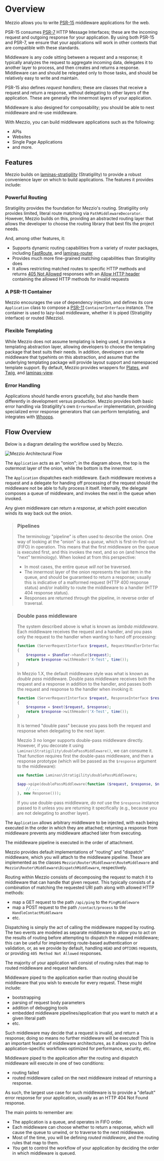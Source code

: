 # Overview

Mezzio allows you to write [PSR-15](http://www.php-fig.org/psr/psr-15/)
middleware applications for the web.

PSR-15 consumes [PSR-7](http://www.php-fig.org/psr/psr-7/) HTTP Message
Interfaces; these are the incoming request and outgoing response for your
application. By using both PSR-15 and PSR-7, we ensure that your applications
will work in other contexts that are compatible with these standards.

Middleware is any code sitting between a request and a response; it typically
analyzes the request to aggregate incoming data, delegates it to another layer
to process, and then creates and returns a response. Middleware can and should
be relegated only to those tasks, and should be relatively easy to write and
maintain.

PSR-15 also defines _request handlers_; these are classes that receive a
request and return a response, without delegating to other layers of the
application. These are generally the innermost layers of your application.

Middleware is also designed for composability; you should be able to nest
middleware and re-use middleware.

With Mezzio, you can build middleware applications such as the following:

- APIs
- Websites
- Single Page Applications
- and more.

## Features

Mezzio builds on [laminas-stratigility](https://docs.laminas.dev/laminas-stratigility/) (Stratigility) to provide a robust convenience layer on which to build applications.
The features it provides include:

### Powerful Routing

Stratigility provides the foundation for Mezzio's routing. 
Stratigility only provides limited, literal route matching via `PathMiddlewareDecorator`.
However, Mezzio builds on this, providing an abstracted routing layer that allows the developer to choose the routing library that best fits the project needs.

And, among other features, it:

- Supports dynamic routing capabilities from a variety of router packages, including [FastRoute][fastroute-url], and [laminas-router][laminas-router-url]
- Provides much more fine-grained matching capabilities than Stratigility does
- It allows restricting matched routes to specific HTTP methods and returns [405 Not Allowed][405-not-allowed-url] responses with an [Allow HTTP header][allow-http-header-url] containing the allowed HTTP methods for invalid requests

### A PSR-11 Container

Mezzio encourages the use of dependency injection, and defines its core `Application` class to compose a [PSR-11][psr11-url] `ContainerInterface` instance.
The container is used to lazy-load middleware, whether it is piped (Stratigility interface) or routed (Mezzio).

### Flexible Templating

While Mezzio does not assume templating is being used, it provides a templating abstraction layer, allowing developers to choose the templating package that best suits their needs.
In addition, developers can write middleware that typehints on this abstraction, and assume that the underlying templating package will provide layout support and namespaced template support.
By default, Mezzio provides wrappers for [Plates][plates-url], and [Twig][twig-url], and [laminas-view][laminas-view-url].

### Error Handling

Applications should handle errors gracefully, but also handle them differently in development versus production.
Mezzio provides both basic error handling via Stratigility's own `ErrorHandler` implementation, providing specialized error response generators that can perform templating, and integrates with [Whoops][whoops-url].

## Flow Overview

Below is a diagram detailing the workflow used by Mezzio.

![Mezzio Architectural Flow](../../images/architecture.png)

The `Application` acts as an "onion"; in the diagram above, the top is the
outermost layer of the onion, while the bottom is the innermost.

The `Application` dispatches each middleware. Each middleware receives a request
and a delegate for handing off processing of the request should the middleware
not be able to fully process it itself. Internally, the delegate composes a
queue of middleware, and invokes the next in the queue when invoked.

Any given middleware can return a _response_, at which point execution winds
its way back out the onion.

> ### Pipelines
>
> The terminology "pipeline" is often used to describe the onion. One way of
> looking at the "onion" is as a _queue_, which is first-in-first-out (FIFO) in
> operation. This means that the first middleware on the queue is executed first,
> and this invokes the next, and so on (and hence the "next" terminology). When
> looked at from this perspective:
>
> - In most cases, the entire queue _will not_ be traversed.
> - The innermost layer of the onion represents the last item in the queue, and
>   should be guaranteed to return a response; usually this is indicative of
>   a malformed request (HTTP 400 response status) and/or inability to route
>   the middleware to a handler (HTTP 404 response status).
> - Responses are returned _through_ the pipeline, in reverse order of
>   traversal.

> ### Double pass middleware
>
> The system described above is what is known as _lambda middleware_. Each
> middleware receives the request and a handler, and you pass only the
> request to the handler when wanting to hand off processing:
>
> ```php
> function (ServerRequestInterface $request, RequestHandlerInterface $handler)
> {
>     $response = $handler->handle($request);
>     return $response->withHeader('X-Test', time());
> }
> ```
>
> In Mezzio 1.X, the default middleware style was what is known as _double
> pass_ middleware. Double pass middleware receives both the request and a
> response in addition to the handler, and passes both the request and response
> to the handler when invoking it:
>
> ```php
> function (ServerRequestInterface $request, ResponseInterface $response, callable $next)
> {
>     $response = $next($request, $response);
>     return $response->withHeader('X-Test', time());
> }
> ```
>
> It is termed "double pass" because you pass both the request and response when
> delegating to the next layer.
>
> Mezzio 3 no longer supports double-pass middleware directly. However, if
> you decorate it using `Laminas\Stratigility\doublePassMiddleware()`, we can
> consume it. That function requires first the double-pass middleware, and then
> a response prototype (which will be passed as the `$response` argument to the
> middleware):
>
> ```php
> use function Laminas\Stratigility\doublePassMiddleware;
>
> $app->pipe(doublePassMiddleware(function ($request, $response, $next) {
>     // ...
> }, new Response()));
> ```
>
> If you use double-pass middleware, _do not_ use the `$response` instance
> passed to it unless you are returning it specifically (e.g., because you are not
> delegating to another layer).

The `Application` allows arbitrary middleware to be injected, with each being
executed in the order in which they are attached; returning a response from
middleware prevents any middleware attached later from executing.

The middleware pipeline is executed in the order of attachment.

Mezzio provides default implementations of "routing" and "dispatch"
middleware, which you will attach to the middleware pipeline.  These are
implemented as the classes `Mezzio\Router\Middleware\RouteMiddleware`
and `Mezzio\Router\Middleware\DispatchMiddleware`, respectively.

Routing within Mezzio consists of decomposing the request to match it to
middleware that can handle that given request. This typically consists of a
combination of matching the requested URI path along with allowed HTTP methods:

- map a GET request to the path `/api/ping` to the `PingMiddleware`
- map a POST request to the path `/contact/process` to the `HandleContactMiddleware`
- etc.

Dispatching is simply the act of calling the middleware mapped by routing. The
two events are modeled as separate middleware to allow you to act on the results
of routing before attempting to dispatch the mapped middleware; this can be
useful for implementing route-based authentication or validation, or, as we
provide by default, handling `HEAD` and `OPTIONS` requests, or providing `405
Method Not Allowed` responses.

The majority of your application will consist of routing rules that map to
routed middleware and request handlers.

Middleware piped to the application earlier than routing should be middleware
that you wish to execute for every request. These might include:

- bootstrapping
- parsing of request body parameters
- addition of debugging tools
- embedded middleware pipelines/application that you want to match at a given
  literal path
- etc.

Such middleware may decide that a request is invalid, and return a response;
doing so means no further middleware will be executed! This is an important
feature of middleware architectures, as it allows you to define
application-specific workflows optimized for performance, security, etc.

Middleware piped to the application after the routing and dispatch middleware
will execute in one of two conditions:

- routing failed
- routed middleware called on the next middleware instead of returning a response.

As such, the largest use case for such middleware is to provide a "default"
error response for your application, usually as an HTTP 404 Not Found response.

The main points to remember are:

- The application is a queue, and operates in FIFO order.
- Each middleware can choose whether to return a response, which will cause
  the queue to unwind, or to traverse to the next middleware.
- Most of the time, you will be defining _routed middleware_, and the routing
  rules that map to them.
- _You_ get to control the workflow of your application by deciding the order in
  which middleware is queued.

[405-not-allowed-url]: https://developer.mozilla.org/en-US/docs/Web/HTTP/Status/405
[allow-http-header-url]: https://developer.mozilla.org/en-US/docs/Web/HTTP/Headers/Allow
[fastroute-url]: https://github.com/nikic/FastRoute
[laminas-router-url]: https://docs.laminas.dev/laminas-router/routing/
[laminas-view-url]: https://docs.laminas.dev/laminas-view/
[plates-url]: https://platesphp.com/
[psr11-url]: https://www.php-fig.org/psr/psr-11
[twig-url]: https://twig.symfony.com/
[whoops-url]: http://filp.github.io/whoops/
